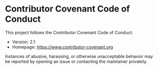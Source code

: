 # Contributor Covenant Code of Conduct

This project follows the Contributor Covenant Code of Conduct.

- Version: 2.1
- Homepage: https://www.contributor-covenant.org

Instances of abusive, harassing, or otherwise unacceptable behavior may be reported by opening an issue or contacting the maintainer privately.

